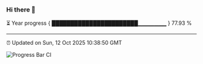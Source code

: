 ### Hi there 👋

⏳ Year progress { ███████████████████████▁▁▁▁▁▁▁ } 77.93 %

---

⏰ Updated on Sun, 12 Oct 2025 10:38:50 GMT

![Progress Bar CI](https://github.com/IshwaranRudhara/GIT-ACTION/workflows/Progress%20Bar%20CI/badge.svg)
